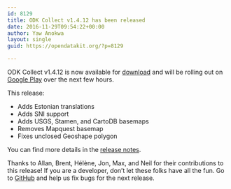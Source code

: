 ```yaml
---
id: 8129
title: ODK Collect v1.4.12 has been released
date: 2016-11-29T09:54:22+00:00
author: Yaw Anokwa
layout: single
guid: https://opendatakit.org/?p=8129

---
```

ODK Collect v1.4.12 is now available for [download](https://github.com/getodk/collect/releases) and will be rolling out on [Google Play](https://play.google.com/store/apps/details?id=org.odk.collect.android) over the next few hours.

This release:

  * Adds Estonian translations
  * Adds SNI support
  * Adds USGS, Stamen, and CartoDB basemaps
  * Removes Mapquest basemap
  * Fixes unclosed Geoshape polygon

You can find more details in the [release notes](https://github.com/getodk/opendatakit/wiki/Collect-Release-Notes).

Thanks to Allan, Brent, Hélène, Jon, Max, and Neil for their contributions to this release! If you are a developer, don’t let these folks have all the fun. Go to [GitHub](https://github.com/getodk/collect) and help us fix bugs for the next release.
